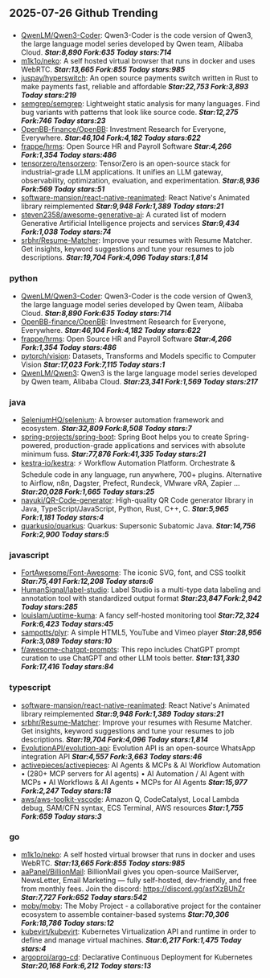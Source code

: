 ## 2025-07-26 Github Trending

### 
* [QwenLM/Qwen3-Coder](https://github.com/QwenLM/Qwen3-Coder): Qwen3-Coder is the code version of Qwen3, the large language model series developed by Qwen team, Alibaba Cloud. ***Star:8,890 Fork:635 Today stars:714***
* [m1k1o/neko](https://github.com/m1k1o/neko): A self hosted virtual browser that runs in docker and uses WebRTC. ***Star:13,665 Fork:855 Today stars:985***
* [juspay/hyperswitch](https://github.com/juspay/hyperswitch): An open source payments switch written in Rust to make payments fast, reliable and affordable ***Star:22,753 Fork:3,893 Today stars:219***
* [semgrep/semgrep](https://github.com/semgrep/semgrep): Lightweight static analysis for many languages. Find bug variants with patterns that look like source code. ***Star:12,275 Fork:746 Today stars:23***
* [OpenBB-finance/OpenBB](https://github.com/OpenBB-finance/OpenBB): Investment Research for Everyone, Everywhere. ***Star:46,104 Fork:4,182 Today stars:622***
* [frappe/hrms](https://github.com/frappe/hrms): Open Source HR and Payroll Software ***Star:4,266 Fork:1,354 Today stars:486***
* [tensorzero/tensorzero](https://github.com/tensorzero/tensorzero): TensorZero is an open-source stack for industrial-grade LLM applications. It unifies an LLM gateway, observability, optimization, evaluation, and experimentation. ***Star:8,936 Fork:569 Today stars:51***
* [software-mansion/react-native-reanimated](https://github.com/software-mansion/react-native-reanimated): React Native's Animated library reimplemented ***Star:9,948 Fork:1,389 Today stars:21***
* [steven2358/awesome-generative-ai](https://github.com/steven2358/awesome-generative-ai): A curated list of modern Generative Artificial Intelligence projects and services ***Star:9,434 Fork:1,038 Today stars:74***
* [srbhr/Resume-Matcher](https://github.com/srbhr/Resume-Matcher): Improve your resumes with Resume Matcher. Get insights, keyword suggestions and tune your resumes to job descriptions. ***Star:19,704 Fork:4,096 Today stars:1,814***

### python
* [QwenLM/Qwen3-Coder](https://github.com/QwenLM/Qwen3-Coder): Qwen3-Coder is the code version of Qwen3, the large language model series developed by Qwen team, Alibaba Cloud. ***Star:8,890 Fork:635 Today stars:714***
* [OpenBB-finance/OpenBB](https://github.com/OpenBB-finance/OpenBB): Investment Research for Everyone, Everywhere. ***Star:46,104 Fork:4,182 Today stars:622***
* [frappe/hrms](https://github.com/frappe/hrms): Open Source HR and Payroll Software ***Star:4,266 Fork:1,354 Today stars:486***
* [pytorch/vision](https://github.com/pytorch/vision): Datasets, Transforms and Models specific to Computer Vision ***Star:17,023 Fork:7,115 Today stars:1***
* [QwenLM/Qwen3](https://github.com/QwenLM/Qwen3): Qwen3 is the large language model series developed by Qwen team, Alibaba Cloud. ***Star:23,341 Fork:1,569 Today stars:217***

### java
* [SeleniumHQ/selenium](https://github.com/SeleniumHQ/selenium): A browser automation framework and ecosystem. ***Star:32,809 Fork:8,508 Today stars:7***
* [spring-projects/spring-boot](https://github.com/spring-projects/spring-boot): Spring Boot helps you to create Spring-powered, production-grade applications and services with absolute minimum fuss. ***Star:77,876 Fork:41,335 Today stars:21***
* [kestra-io/kestra](https://github.com/kestra-io/kestra): ⚡ Workflow Automation Platform. Orchestrate & Schedule code in any language, run anywhere, 700+ plugins. Alternative to Airflow, n8n, Dagster, Prefect, Rundeck, VMware vRA, Zapier ... ***Star:20,028 Fork:1,665 Today stars:25***
* [nayuki/QR-Code-generator](https://github.com/nayuki/QR-Code-generator): High-quality QR Code generator library in Java, TypeScript/JavaScript, Python, Rust, C++, C. ***Star:5,965 Fork:1,181 Today stars:4***
* [quarkusio/quarkus](https://github.com/quarkusio/quarkus): Quarkus: Supersonic Subatomic Java. ***Star:14,756 Fork:2,900 Today stars:5***

### javascript
* [FortAwesome/Font-Awesome](https://github.com/FortAwesome/Font-Awesome): The iconic SVG, font, and CSS toolkit ***Star:75,491 Fork:12,208 Today stars:6***
* [HumanSignal/label-studio](https://github.com/HumanSignal/label-studio): Label Studio is a multi-type data labeling and annotation tool with standardized output format ***Star:23,847 Fork:2,942 Today stars:285***
* [louislam/uptime-kuma](https://github.com/louislam/uptime-kuma): A fancy self-hosted monitoring tool ***Star:72,324 Fork:6,423 Today stars:45***
* [sampotts/plyr](https://github.com/sampotts/plyr): A simple HTML5, YouTube and Vimeo player ***Star:28,956 Fork:3,089 Today stars:10***
* [f/awesome-chatgpt-prompts](https://github.com/f/awesome-chatgpt-prompts): This repo includes ChatGPT prompt curation to use ChatGPT and other LLM tools better. ***Star:131,330 Fork:17,416 Today stars:84***

### typescript
* [software-mansion/react-native-reanimated](https://github.com/software-mansion/react-native-reanimated): React Native's Animated library reimplemented ***Star:9,948 Fork:1,389 Today stars:21***
* [srbhr/Resume-Matcher](https://github.com/srbhr/Resume-Matcher): Improve your resumes with Resume Matcher. Get insights, keyword suggestions and tune your resumes to job descriptions. ***Star:19,704 Fork:4,096 Today stars:1,814***
* [EvolutionAPI/evolution-api](https://github.com/EvolutionAPI/evolution-api): Evolution API is an open-source WhatsApp integration API ***Star:4,557 Fork:3,663 Today stars:46***
* [activepieces/activepieces](https://github.com/activepieces/activepieces): AI Agents & MCPs & AI Workflow Automation • (280+ MCP servers for AI agents) • AI Automation / AI Agent with MCPs • AI Workflows & AI Agents • MCPs for AI Agents ***Star:15,977 Fork:2,247 Today stars:18***
* [aws/aws-toolkit-vscode](https://github.com/aws/aws-toolkit-vscode): Amazon Q, CodeCatalyst, Local Lambda debug, SAM/CFN syntax, ECS Terminal, AWS resources ***Star:1,755 Fork:659 Today stars:3***

### go
* [m1k1o/neko](https://github.com/m1k1o/neko): A self hosted virtual browser that runs in docker and uses WebRTC. ***Star:13,665 Fork:855 Today stars:985***
* [aaPanel/BillionMail](https://github.com/aaPanel/BillionMail): BillionMail gives you open-source MailServer, NewsLetter, Email Marketing — fully self-hosted, dev-friendly, and free from monthly fees. Join the discord: https://discord.gg/asfXzBUhZr ***Star:7,727 Fork:652 Today stars:542***
* [moby/moby](https://github.com/moby/moby): The Moby Project - a collaborative project for the container ecosystem to assemble container-based systems ***Star:70,306 Fork:18,786 Today stars:12***
* [kubevirt/kubevirt](https://github.com/kubevirt/kubevirt): Kubernetes Virtualization API and runtime in order to define and manage virtual machines. ***Star:6,217 Fork:1,475 Today stars:4***
* [argoproj/argo-cd](https://github.com/argoproj/argo-cd): Declarative Continuous Deployment for Kubernetes ***Star:20,168 Fork:6,212 Today stars:13***
